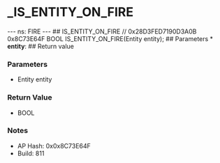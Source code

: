 # _IS_ENTITY_ON_FIRE

--- ns: FIRE --- ## IS_ENTITY_ON_FIRE  // 0x28D3FED7190D3A0B 0x8C73E64F BOOL IS_ENTITY_ON_FIRE(Entity entity);   ## Parameters * **entity**:  ## Return value

### Parameters
* Entity entity

### Return Value
* BOOL

### Notes
* AP Hash: 0x0x8C73E64F
* Build: 811

